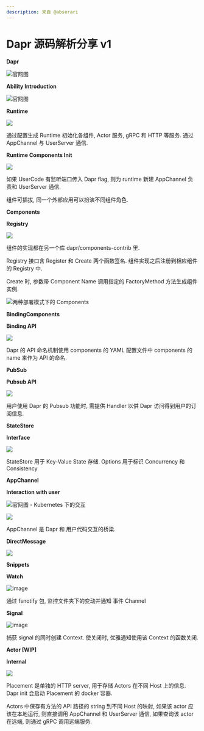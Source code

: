 ```yaml
---
description: 来自 @abserari
---
```


# Dapr 源码解析分享 v1

**Dapr**

![&#x5B98;&#x7F51;&#x56FE;](../.gitbook/assets/image%20%281%29%20%281%29.png)

**Ability Introduction**

![&#x5B98;&#x7F51;&#x56FE;](../.gitbook/assets/image%20%282%29.png)

**Runtime**

![](../.gitbook/assets/image%20%283%29.png)

通过配置生成 Runtime 初始化各组件, Actor 服务, gRPC 和 HTTP 等服务. 通过 AppChannel 与 UserServer 通信.

**Runtime Components Init**

![](https://gblobscdn.gitbook.com/assets%2F-MLH28DO1fdfvhmPKY0h%2F-MLT0RuAufuEyJImC46b%2F-MLT2gu-Nb8CSUAoYhy0%2Fdapr-runtime-init%20%281%29.jpg?alt=media&token=f5335440-4639-490d-8fa4-5bd96097b5ec)

如果 UserCode 有监听端口传入 Dapr flag, 则为 runtime 新建 AppChannel 负责和 UserServer 通信.

组件可插拔, 同一个外部应用可以扮演不同组件角色.

**Components**

**Registry**

![](../.gitbook/assets/dapr-components-3-.jpg)

组件的实现都在另一个库 dapr/components-contrib 里.

Registry 接口含 Register 和 Create 两个函数签名. 组件实现之后注册到相应组件的 Registry 中.

Create 时, 参数带 Component Name 调用指定的 FactoryMethod 方法生成组件实例.

![&#x4E24;&#x79CD;&#x90E8;&#x7F72;&#x6A21;&#x5F0F;&#x4E0B;&#x7684; Components ](../.gitbook/assets/dapr-container-update-1-.jpg)

**BindingComponents**

**Binding API**

![](../.gitbook/assets/dapr-api-name-1-.jpg)

Dapr 的 API 命名机制使用 components 的 YAML 配置文件中 components 的 name 来作为 API 的命名.

**PubSub**

**Pubsub API**

![](../.gitbook/assets/dapr-pub_sub-3-.jpg)

用户使用 Dapr 的 Pubsub 功能时, 需提供 Handler 以供 Dapr 访问得到用户的订阅信息.

**StateStore**

**Interface**

![](../.gitbook/assets/dapr-statestore-2-.jpg)

StateStore 用于 Key-Value State 存储. Options 用于标识 Concurrency 和 Consistency

**AppChannel**

**Interaction with user**

![&#x5B98;&#x7F51;&#x56FE; - Kubernetes &#x4E0B;&#x7684;&#x4EA4;&#x4E92;](https://docs.dapr.io/images/overview-sidecar-kubernetes.png)

![](../.gitbook/assets/dapr-channel-2-.jpg)

AppChannel 是 Dapr 和 用户代码交互的桥梁.

**DirectMessage**

![](../.gitbook/assets/dapr-directmessage.jpg)

**Snippets**

**Watch**

![image](../.gitbook/assets/0.jpeg)

通过 fsnotify 包, 监控文件夹下的变动并通知 事件 Channel

**Signal**

![image](../.gitbook/assets/1.jpeg)

捕获 signal 的同时创建 Context. 使关闭时, 优雅通知使用该 Context 的函数关闭.

**Actor \[WIP\]**

**Internal**

![](../.gitbook/assets/dapr-actors-2-.jpg)

Placement 是单独的 HTTP server, 用于存储 Actors 在不同 Host 上的信息. Dapr init 会启动 Placement 的 docker 容器.

Actors 中保存有方法的 API 路径的 string 到不同 Host 的映射, 如果该 actor 应该在本地运行, 则直接调用 AppChannel 和 UserServer 通信, 如果查询该 actor 在远端, 则通过 gRPC 调用远端服务.

